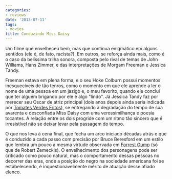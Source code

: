 ```yaml
---
categories:
- reviews
date: '2013-07-11'
tags:
- movies
title: Conduzindo Miss Daisy
---
```


Um filme que envelheceu bem, mas que continua enigmático em alguns sentidos (ele é, de fato, racista?). Em outros, se reforça ainda mais, como é o caso da belíssima trilha sonora, composta pelo rival de temas de John Williams, Hans Zimmer, e das interpretações de Morgam Freeman e Jessica Tandy.

Freeman estava em plena forma, e o seu Hoke Colburn possui momentos inesquecíveis de tão tenros, como o momento em que ele aprende a ler o nome de uma pessoa em um jazigo e, o meu favorito, quando ele conclui que ter alguém brigando por ele é algo "lindo". Já Jessica Tandy faz por merecer seu Oscar de atriz principal (dois anos depois ainda seria indicada por [Tomates Verdes Fritos]), se entregando à degradação do tempo de sua avarenta e desconfiada Miss Daisy com uma verossimilhança e poesia tocantes. A relação entre os dois progride com um ritmo tão sincero que é irresistível não se deixar levar pela passagem do tempo.

O que nos leva à cena final, que fecha um arco iniciado décadas atrás e que é conduzido a cada passo com precisão por Bruce Beresford em um estilo que lembra um pouco a mesma virtude observada em [Forrest Gump] (só que de Robert Zemeckis). O envelhecimento dos personagens pode ser criticado como pouco natural, mas o comportamento dessas pessoas no decorrer das eras, onde a posição do negro na sociedade americana foi se estabelecendo, é inquestionavelmente mérito de atuação desse afiado elenco.

[Forrest Gump]: /forrest-gump-o-contador-de-historias
[Tomates Verdes Fritos]: /tomates-verdes-fritos